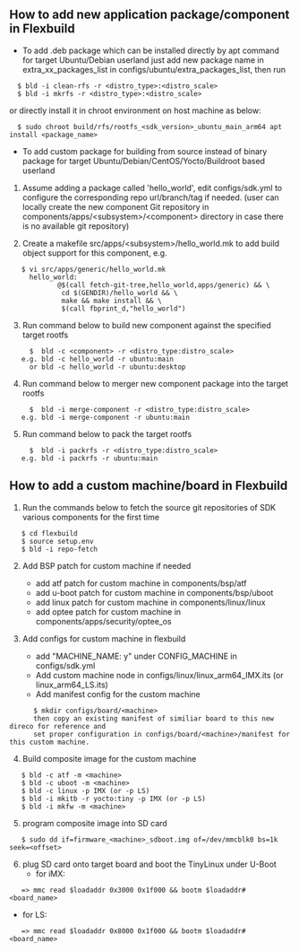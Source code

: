 ## How to add new application package/component in Flexbuild
- To add .deb package which can be installed directly by apt command for target Ubuntu/Debian userland
  just add new package name in extra_xx_packages_list in configs/ubuntu/extra_packages_list, then run
```
  $ bld -i clean-rfs -r <distro_type>:<distro_scale>
  $ bld -i mkrfs -r <distro_type>:<distro_scale>
```
  or directly install it in chroot environment on host machine as below:
```
  $ sudo chroot build/rfs/rootfs_<sdk_version>_ubuntu_main_arm64 apt install <package_name>
```


- To add custom package for building from source instead of binary package for target Ubuntu/Debian/CentOS/Yocto/Buildroot based userland
1. Assume adding a package called 'hello_world', edit configs/sdk.yml to configure the corresponding repo url/branch/tag if needed.
   (user can locally create the new component Git repository in components/apps/\<subsystem\>/\<component\> directory in case
    there is no available git repository)

2. Create a makefile src/apps/\<subsystem\>/hello_world.mk to add build object support for this component, e.g.
```
   $ vi src/apps/generic/hello_world.mk
     hello_world:
            @$(call fetch-git-tree,hello_world,apps/generic) && \
             cd $(GENDIR)/hello_world && \
             make && make install && \
             $(call fbprint_d,"hello_world")
```

3. Run command below to build new component against the specified target rootfs
```
     $  bld -c <component> -r <distro_type:distro_scale>
   e.g. bld -c hello_world -r ubuntu:main
     or bld -c hello_world -r ubuntu:desktop
```

4. Run command below to merger new component package into the target rootfs
```
     $  bld -i merge-component -r <distro_type:distro_scale>
   e.g. bld -i merge-component -r ubuntu:main
```

5. Run command below to pack the target rootfs
```
     $  bld -i packrfs -r <distro_type:distro_scale>
   e.g. bld -i packrfs -r ubuntu:main
```




## How to add a custom machine/board in Flexbuild
1. Run the commands below to fetch the source git repositories of SDK various components for the first time
```
   $ cd flexbuild
   $ source setup.env
   $ bld -i repo-fetch
```

2. Add BSP patch for custom machine if needed
   - add atf patch for custom machine in components/bsp/atf
   - add u-boot patch for custom machine in components/bsp/uboot
   - add linux patch for custom machine in components/linux/linux
   - add optee patch for custom machine in components/apps/security/optee_os

3. Add configs for custom machine in flexbuild
   - add "MACHINE_NAME: y" under CONFIG_MACHINE in configs/sdk.yml
   - Add custom machine node in configs/linux/linux_arm64_IMX.its (or linux_arm64_LS.its)
   - Add manifest config for the custom machine
```
      $ mkdir configs/board/<machine>
      then copy an existing manifest of similiar board to this new direco for reference and
      set proper configuration in configs/board/<machine>/manifest for this custom machine.
```

4. Build composite image for the custom machine
```
   $ bld -c atf -m <machine>
   $ bld -c uboot -m <machine>
   $ bld -c linux -p IMX (or -p LS)
   $ bld -i mkitb -r yocto:tiny -p IMX (or -p LS)
   $ bld -i mkfw -m <machine>
```

5. program composite image into SD card
```
   $ sudo dd if=firmware_<machine>_sdboot.img of=/dev/mmcblk0 bs=1k seek=<offset>
```

6. plug SD card onto target board and boot the TinyLinux under U-Boot
   - for iMX:
```
   => mmc read $loadaddr 0x3000 0x1f000 && bootm $loadaddr#<board_name>
```
   - for LS:
```
   => mmc read $loadaddr 0x8000 0x1f000 && bootm $loadaddr#<board_name>
```
